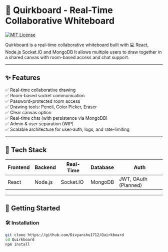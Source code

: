 # 🎨 Quirkboard - Real-Time Collaborative Whiteboard

[![MIT License](https://img.shields.io/badge/license-MIT-blue.svg)](LICENSE)

Quirkboard is a real-time collaborative whiteboard built with 💻 React, Node.js Socket.IO and MongoDB It allows multiple users to draw together in a shared canvas with room-based access and chat support.

---

## ✨ Features

✅ Real-time collaborative drawing  
✅ Room-based socket communication  
✅ Password-protected room access  
✅ Drawing tools: Pencil, Color Picker, Eraser  
✅ Clear canvas option  
✅ Real-time chat (with persistence via MongoDB)  
✅ Admin & user separation (WIP)  
✅ Scalable architecture for user-auth, logs, and rate-limiting

---

## 🧱 Tech Stack

| Frontend | Backend | Real-Time | Database | Auth |
|----------|---------|-----------|----------|------|
| React    | Node.js | Socket.IO | MongoDB  | JWT, OAuth (Planned) |

---

## 🚀 Getting Started

### 🛠️ Installation

```bash
git clone https://github.com/Divyanshu1712/Quirkboard
cd Quirkboard
npm install
